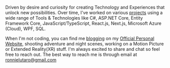 Driven by desire and curiosity for creating Technology and Experiences that unlock new possibilities. Over time, I've worked on various [projects](https://ronnielutalo.github.io/work/engineering/) using a wide range of Tools & Technologies like C#, ASP.NET Core, Entity Framework Core, JavaScript/TypeScript, React.js, Next.js, Microsoft Azure (Cloud), WPF, SQL.

When I'm not coding, you can find me [blogging](https://ronnielutalo.github.io/blog/) on my [Official Personal Website](https://ronnielutalo.github.io/), shooting adventure and night scenes, working on a Motion Picture or Extended Reality(XR) stuff. I'm always excited to share and chat so feel free to reach out. The best way to reach me is through email at ronnielutaro@gmail.com

